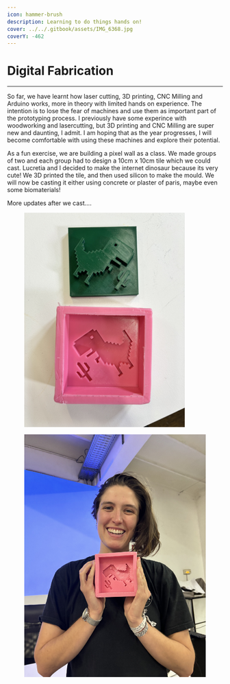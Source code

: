 ```yaml
---
icon: hammer-brush
description: Learning to do things hands on!
cover: ../../.gitbook/assets/IMG_6368.jpg
coverY: -462
---
```


# Digital Fabrication

***



So far, we have learnt how laser cutting, 3D printing, CNC Milling and Arduino works, more in theory with limited hands on experience. The intention is to lose the fear of machines and use them as important part of the prototyping process. I previously have some experince with woodworking and lasercutting, but 3D printing and CNC Milling are super new and daunting,  I admit. I am hoping that as the year progresses, I will become comfortable with using these machines and explore their potential.&#x20;

As a fun exercise, we are building a pixel wall as a class. We made groups of two and each group had to design a 10cm x 10cm tile which we could cast. Lucretia and I decided to make the internet dinosaur because its very cute! We 3D printed the tile, and then used silicon to make the mould. We will now be casting it either using concrete or plaster of paris, maybe even some biomaterials!

More updates after we cast....



<figure><img src="../../.gitbook/assets/IMG_6403.jpg" alt="" width="375"><figcaption></figcaption></figure>



<div><figure><img src="../../.gitbook/assets/IMG_6407.jpg" alt=""><figcaption></figcaption></figure> <figure><img src="../../.gitbook/assets/IMG_6363.jpg" alt=""><figcaption></figcaption></figure> <figure><img src="../../.gitbook/assets/IMG_6368.jpg" alt=""><figcaption></figcaption></figure></div>

